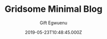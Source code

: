 ---
title: Gridsome Minimal Blog
github: https://github.com/lauragift21/gridsome-minimal-blog
demo: https://gridsome-blog-telerik.netlify.com/
author: Gift Egwuenu
ssg:
  - Gridsome
cms:
  - No CMS
date: 2019-05-23T10:48:45.000Z
github_branch: master
description: A blog built with Gridsome and Hosted on Netlify
stale: false
---